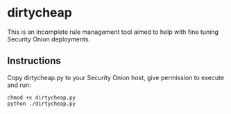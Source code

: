 # dirtycheap
This is an incomplete rule management tool aimed to help with fine tuning Security Onion deployments.

## Instructions
Copy dirtycheap.py to your Security Onion host, give permission to execute and run:
```
chmod +x dirtycheap.py
python ./dirtycheap.py
```
